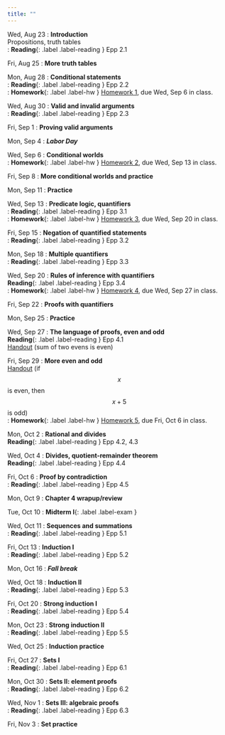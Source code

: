 ```yaml
---
title: ""
---
```


Wed, Aug 23
: **Introduction**  
  Propositions, truth tables  
: **Reading**{: .label .label-reading } Epp 2.1

Fri, Aug 25
: **More truth tables**  

Mon, Aug 28
: **Conditional statements**  
: **Reading**{: .label .label-reading } Epp 2.2  
: **Homework**{: .label .label-hw } [Homework 1](homework/hw1.pdf), due Wed, Sep 6 in class.
  
Wed, Aug 30
: **Valid and invalid arguments**  
: **Reading**{: .label .label-reading } Epp 2.3  
  
Fri, Sep 1
: **Proving valid arguments**  

Mon, Sep 4
: **<i>Labor Day</i>**

Wed, Sep 6
: **Conditional worlds**  
: **Homework**{: .label .label-hw } [Homework 2](homework/hw2.pdf), due Wed, Sep 13 in class.

Fri, Sep 8
: **More conditional worlds and practice**  

Mon, Sep 11
: **Practice**

Wed, Sep 13
: **Predicate logic, quantifiers**  
: **Reading**{: .label .label-reading } Epp 3.1  
: **Homework**{: .label .label-hw } [Homework 3](homework/hw3.pdf), due Wed, Sep 20 in class.

Fri, Sep 15
: **Negation of quantified statements**  
: **Reading**{: .label .label-reading } Epp 3.2  

Mon, Sep 18
: **Multiple quantifiers**  
: **Reading**{: .label .label-reading } Epp 3.3  

Wed, Sep 20
: **Rules of inference with quantifiers**  
  **Reading**{: .label .label-reading } Epp 3.4  
: **Homework**{: .label .label-hw } [Homework 4](homework/hw4.pdf), due Wed, Sep 27 in class.

Fri, Sep 22
: **Proofs with quantifiers**

Mon, Sep 25
: **Practice**

Wed, Sep 27
: **The language of proofs, even and odd**  
  **Reading**{: .label .label-reading } Epp 4.1  
  [Handout](proofs/sum-of-two-evens-is-even.pdf) (sum of two evens is even)

Fri, Sep 29
: **More even and odd**  
  [Handout](proofs/if-x-is-even-then-xplus5-is-odd.pdf) (if $$x$$ is even, then $$x+5$$ is odd)  
: **Homework**{: .label .label-hw } [Homework 5](homework/hw5.pdf), due Fri, Oct 6 in class.

Mon, Oct 2
: **Rational and divides**  
  **Reading**{: .label .label-reading } Epp 4.2, 4.3

Wed, Oct 4
: **Divides, quotient-remainder theorem**  
  **Reading**{: .label .label-reading } Epp 4.4

Fri, Oct 6
: **Proof by contradiction**  
: **Reading**{: .label .label-reading } Epp 4.5

Mon, Oct 9
: **Chapter 4 wrapup/review**  

Tue, Oct 10
: **Midterm I**{: .label .label-exam } 

Wed, Oct 11
: **Sequences and summations**  
: **Reading**{: .label .label-reading } Epp 5.1

Fri, Oct 13
: **Induction I**  
: **Reading**{: .label .label-reading } Epp 5.2

Mon, Oct 16
: **<i>Fall break</i>**  

Wed, Oct 18
: **Induction II**  
: **Reading**{: .label .label-reading } Epp 5.3

Fri, Oct 20
: **Strong induction I**  
: **Reading**{: .label .label-reading } Epp 5.4

Mon, Oct 23
: **Strong induction II**  
: **Reading**{: .label .label-reading } Epp 5.5

Wed, Oct 25
: **Induction practice**  

Fri, Oct 27
: **Sets I**  
: **Reading**{: .label .label-reading } Epp 6.1

Mon, Oct 30
: **Sets II: element proofs**  
: **Reading**{: .label .label-reading } Epp 6.2

Wed, Nov 1
: **Sets III: algebraic proofs**  
: **Reading**{: .label .label-reading } Epp 6.3

Fri, Nov 3
: **Set practice**  

